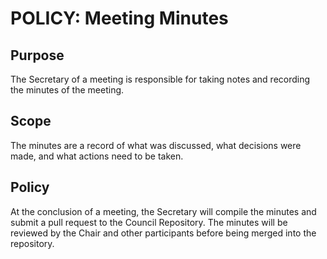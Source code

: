 # POLICY: Meeting Minutes

## Purpose

The Secretary of a meeting is responsible for taking notes and recording the minutes of the meeting.

## Scope

The minutes are a record of what was discussed, what decisions were made, and what actions need to be taken.

## Policy

At the conclusion of a meeting, the Secretary will compile the minutes and submit a pull request to the Council Repository. The minutes will be reviewed by the Chair and other participants before being merged into the repository.
